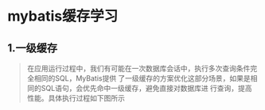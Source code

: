 # mybatis缓存学习

## 1.一级缓存

> 在应用运行过程中，我们有可能在一次数据库会话中，执行多次查询条件完全相同的SQL，MyBatis提供
了一级缓存的方案优化这部分场景，如果是相同的SQL语句，会优先命中一级缓存，避免直接对数据库进
行查询，提高性能。具体执行过程如下图所示